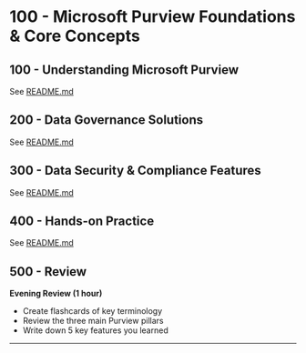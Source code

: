 # 100 - Microsoft Purview Foundations & Core Concepts

## 100 -  Understanding Microsoft Purview

See [README.md](./100//README.md)

## 200 - Data Governance Solutions

See [README.md](./200//README.md)

## 300 - Data Security & Compliance Features

See [README.md](./300//README.md)

## 400 - Hands-on Practice

See [README.md](./400/README.md)

## 500 - Review

**Evening Review (1 hour)**

- Create flashcards of key terminology
- Review the three main Purview pillars
- Write down 5 key features you learned

-----
